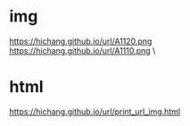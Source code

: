 # img
https://hichang.github.io/url/A1120.png \
https://hichang.github.io/url/A1110.png \

# html
https://hichang.github.io/url/print_url_img.html
